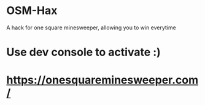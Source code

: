 # OSM-Hax
A hack for one square minesweeper, allowing you to win everytime

# Use dev console to activate :)


# https://onesquareminesweeper.com/
